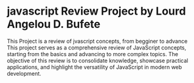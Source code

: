# javascript  Review Project by Lourd Angelou D. Bufete
This Project is a review of jvascript concepts, from begginer to advance
This project serves as a comprehensive review of JavaScript concepts, starting from the basics and advancing to more complex topics. The objective of this review is to consolidate knowledge, showcase practical applications, and highlight the versatility of JavaScript in modern web development.